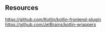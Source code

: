 
## Resources
https://github.com/Kotlin/kotlin-frontend-plugin
https://github.com/JetBrains/kotlin-wrappers